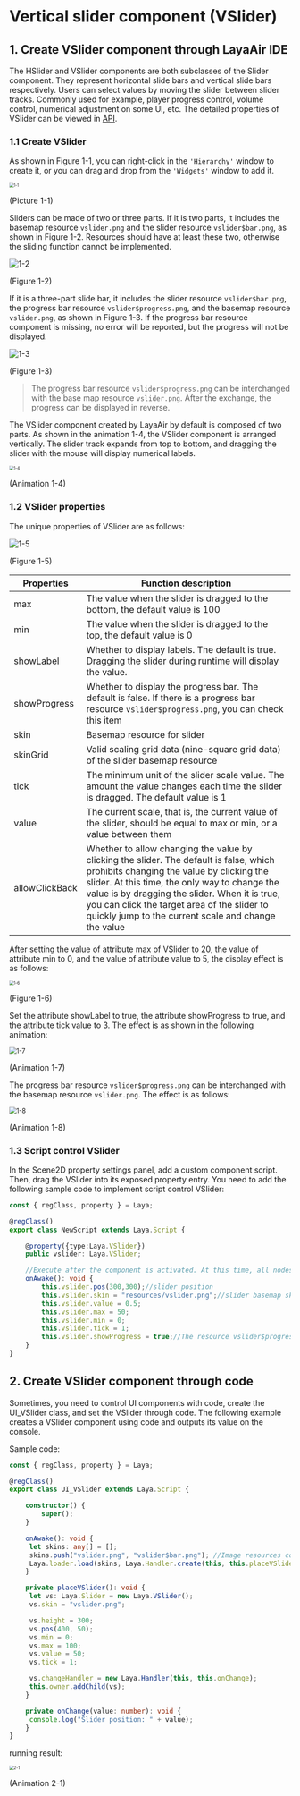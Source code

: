 # Vertical slider component (VSlider)

## 1. Create VSlider component through LayaAir IDE

The HSlider and VSlider components are both subclasses of the Slider component. They represent horizontal slide bars and vertical slide bars respectively. Users can select values ​​by moving the slider between slider tracks. Commonly used for example, player progress control, volume control, numerical adjustment on some UI, etc. The detailed properties of VSlider can be viewed in [API](https://layaair.com/3.x/api/Chinese/index.html?version=3.0.0&type=2D&category=UI&class=laya.ui.VSlider).

### 1.1 Create VSlider

As shown in Figure 1-1, you can right-click in the `'Hierarchy'` window to create it, or you can drag and drop from the `'Widgets'` window to add it.

<img src="img/1-1.png" alt="1-1" style="zoom: 50%;" />

(Picture 1-1)

Sliders can be made of two or three parts. If it is two parts, it includes the basemap resource `vslider.png` and the slider resource `vslider$bar.png`, as shown in Figure 1-2. Resources should have at least these two, otherwise the sliding function cannot be implemented.

![1-2](img/1-2.png)

(Figure 1-2)

If it is a three-part slide bar, it includes the slider resource `vslider$bar.png`, the progress bar resource `vslider$progress.png`, and the basemap resource `vslider.png`, as shown in Figure 1-3. If the progress bar resource component is missing, no error will be reported, but the progress will not be displayed.

![1-3](img/1-3.png)

(Figure 1-3)

>The progress bar resource `vslider$progress.png` can be interchanged with the base map resource `vslider.png`. After the exchange, the progress can be displayed in reverse.

The VSlider component created by LayaAir by default is composed of two parts. As shown in the animation 1-4, the VSlider component is arranged vertically. The slider track expands from top to bottom, and dragging the slider with the mouse will display numerical labels.

<img src="img/1-4.gif" alt="1-4" style="zoom:50%;" />

(Animation 1-4)



### 1.2 VSlider properties

The unique properties of VSlider are as follows:

![1-5](img/1-5.png)

(Figure 1-5)

| **Properties**	| **Function description**	|
| -------------- | ------------------------------------------------------------ |
| max        	| The value when the slider is dragged to the bottom, the default value is 100	|
| min        	| The value when the slider is dragged to the top, the default value is 0	|
| showLabel  	| Whether to display labels. The default is true. Dragging the slider during runtime will display the value.	|
| showProgress | Whether to display the progress bar. The default is false. If there is a progress bar resource `vslider$progress.png`, you can check this item |
| skin       	| Basemap resource for slider	|
| skinGrid	| Valid scaling grid data (nine-square grid data) of the slider basemap resource	|
| tick       	| The minimum unit of the slider scale value. The amount the value changes each time the slider is dragged. The default value is 1 |
| value      	| The current scale, that is, the current value of the slider, should be equal to max or min, or a value between them |
| allowClickBack | Whether to allow changing the value by clicking the slider. The default is false, which prohibits changing the value by clicking the slider. At this time, the only way to change the value is by dragging the slider. When it is true, you can click the target area of ​​the slider to quickly jump to the current scale and change the value |

After setting the value of attribute max of VSlider to 20, the value of attribute min to 0, and the value of attribute value to 5, the display effect is as follows:

<img src="img/1-6.png" alt="1-6" style="zoom: 50%;" />

(Figure 1-6)

Set the attribute showLabel to true, the attribute showProgress to true, and the attribute tick value to 3. The effect is as shown in the following animation:

<img src="img/1-7.gif" alt="1-7" style="zoom:80%;" />

(Animation 1-7)

The progress bar resource `vslider$progress.png` can be interchanged with the basemap resource `vslider.png`. The effect is as follows:

<img src="img/1-8.gif" alt="1-8" style="zoom:80%;" />

(Animation 1-8)



### 1.3 Script control VSlider

In the Scene2D property settings panel, add a custom component script. Then, drag the VSlider into its exposed property entry. You need to add the following sample code to implement script control VSlider:

```typescript
const { regClass, property } = Laya;

@regClass()
export class NewScript extends Laya.Script {

	@property({type:Laya.VSlider})
	public vslider: Laya.VSlider;

	//Execute after the component is activated. At this time, all nodes and components have been created. This method is only executed once.
	onAwake(): void {
    	this.vslider.pos(300,300);//slider position
    	this.vslider.skin = "resources/vslider.png";//slider basemap skin
    	this.vslider.value = 0.5;
    	this.vslider.max = 50;
    	this.vslider.min = 0;
    	this.vslider.tick = 1;
    	this.vslider.showProgress = true;//The resource vslider$progress.png must exist, otherwise an error will be reported
	}
}
```



## 2. Create VSlider component through code

Sometimes, you need to control UI components with code, create the UI_VSlider class, and set the VSlider through code. The following example creates a VSlider component using code and outputs its value on the console.

Sample code:

```typescript
const { regClass, property } = Laya;

@regClass()
export class UI_VSlider extends Laya.Script {

	constructor() {
    	super();
	}

	onAwake(): void {
   	 let skins: any[] = [];
   	 skins.push("vslider.png", "vslider$bar.png"); //Image resources come from "Engine API Usage Example"
   	 Laya.loader.load(skins, Laya.Handler.create(this, this.placeVSlider));
    }

    private placeVSlider(): void {
   	 let vs: Laya.Slider = new Laya.VSlider();
   	 vs.skin = "vslider.png";

   	 vs.height = 300;
   	 vs.pos(400, 50);
   	 vs.min = 0;
   	 vs.max = 100;
   	 vs.value = 50;
   	 vs.tick = 1;

   	 vs.changeHandler = new Laya.Handler(this, this.onChange);
   	 this.owner.addChild(vs);
    }

    private onChange(value: number): void {
   	 console.log("Slider position: " + value);
    }
}
```

running result:

<img src="img/2-1.gif" alt="2-1" style="zoom: 50%;" />

(Animation 2-1)




